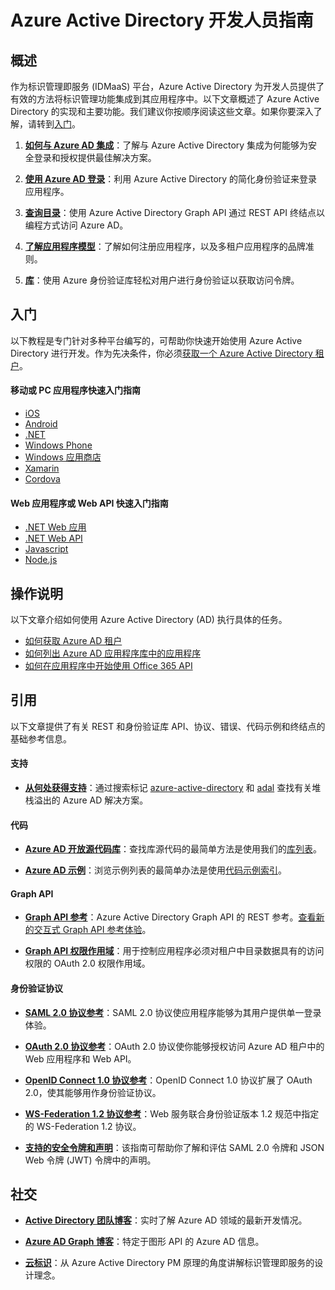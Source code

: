 <properties
   pageTitle="Azure Active Directory 开发人员指南"
   description="介绍面向开发人员的 Azure Active Directory 资源的综合性指南"
   services="active-directory"
   documentationCenter="dev-center-name"
   authors="msmbaldwin"
   manager="mbaldwin"
   editor=""/>

<tags
   ms.service="active-directory"
   ms.date="05/08/2015"
   wacn.date="06/16/2015"/>


# Azure Active Directory 开发人员指南

## 概述
作为标识管理即服务 (IDMaaS) 平台，Azure Active Directory 为开发人员提供了有效的方法将标识管理功能集成到其应用程序中。以下文章概述了 Azure Active Directory 的实现和主要功能。我们建议你按顺序阅读这些文章。如果你要深入了解，请转到[入门](#getting-started)。


1. **[如何与 Azure AD 集成](active-directory-how-to-integrate)**：了解与 Azure Active Directory 集成为何能够为安全登录和授权提供最佳解决方案。

2. **[使用 Azure AD 登录](active-directory-authentication-scenarios)**：利用 Azure Active Directory 的简化身份验证来登录应用程序。

3. **[查询目录](https://msdn.microsoft.com/zh-cn/library/azure/hh974476.aspx)**：使用 Azure Active Directory Graph API 通过 REST API 终结点以编程方式访问 Azure AD。

4. **[了解应用程序模型](https://msdn.microsoft.com/zh-cn/library/azure/dn151122.aspx)**：了解如何注册应用程序，以及多租户应用程序的品牌准则。

5. **[库](https://msdn.microsoft.com/zh-cn/library/azure/dn151135.aspx)**：使用 Azure 身份验证库轻松对用户进行身份验证以获取访问令牌。

## <a id="getting-started"></a>入门

以下教程是专门针对多种平台编写的，可帮助你快速开始使用 Azure Active Directory 进行开发。作为先决条件，你必须[获取一个 Azure Active Directory 租户](active-directory-howto-tenant)。

#### 移动或 PC 应用程序快速入门指南

- [iOS](active-directory-devquickstarts-ios)
- [Android](active-directory-devquickstarts-android)
- [.NET](active-directory-devquickstarts-dotnet)
- [Windows Phone](active-directory-devquickstarts-windowsphone)
- [Windows 应用商店](active-directory-devquickstarts-windowsstore)
- [Xamarin](active-directory-devquickstarts-xamarin)
- [Cordova](active-directory-devquickstarts-cordova)


#### Web 应用程序或 Web API 快速入门指南

- [.NET Web 应用](active-directory-devquickstarts-webapp-dotnet)
- [.NET Web API](active-directory-devquickstarts-webapi-dotnet)
- [Javascript](active-directory-devquickstarts-angular)
- [Node.js](active-directory-devquickstarts-webapi-nodejs)


## 操作说明

以下文章介绍如何使用 Azure Active Directory (AD) 执行具体的任务。

- [如何获取 Azure AD 租户](active-directory-howto-tenant)
- [如何列出 Azure AD 应用程序库中的应用程序](active-directory-app-gallery-listing)
- [如何在应用程序中开始使用 Office 365 API](https://msdn.microsoft.com/office/office365/howto/getting-started-Office-365-APIs)


## 引用

以下文章提供了有关 REST 和身份验证库 API、协议、错误、代码示例和终结点的基础参考信息。

####  支持
- **[从何处获得支持](http://stackoverflow.com/questions/tagged/azure-active-directory)**：通过搜索标记 [azure-active-directory](http://stackoverflow.com/questions/tagged/azure-active-directory) 和 [adal](http://stackoverflow.com/questions/tagged/adal) 查找有关堆栈溢出的 Azure AD 解决方案。

#### 代码

- **[Azure AD 开放源代码库](http://github.com/AzureAD)**：查找库源代码的最简单方法是使用我们的[库列表](https://msdn.microsoft.com/zh-cn/library/azure/dn151135.aspx)。

- **[Azure AD 示例](http://github.com/AzureADSamples)**：浏览示例列表的最简单办法是使用[代码示例索引](active-directory-code-samples)。


#### Graph API

- **[Graph API 参考](https://msdn.microsoft.com/zh-cn/library/azure/hh974476.aspx)**：Azure Active Directory Graph API 的 REST 参考。[查看新的交互式 Graph API 参考体验](https://msdn.microsoft.com/zh-cn/library/Azure/Ad/Graph/api/api-catalog)。

- **[Graph API 权限作用域](https://msdn.microsoft.com/zh-cn/library/Azure/Ad/Graph/api/graph-api-permission-scopes)**：用于控制应用程序必须对租户中目录数据具有的访问权限的 OAuth 2.0 权限作用域。


#### 身份验证协议

- **[SAML 2.0 协议参考](https://msdn.microsoft.com/zh-cn/library/azure/dn195591.aspx)**：SAML 2.0 协议使应用程序能够为其用户提供单一登录体验。


- **[OAuth 2.0 协议参考](https://msdn.microsoft.com/zh-cn/library/azure/dn645545.aspx)**：OAuth 2.0 协议使你能够授权访问 Azure AD 租户中的 Web 应用程序和 Web API。


- **[OpenID Connect 1.0 协议参考](https://msdn.microsoft.com/zh-cn/library/azure/dn645541.aspx)**：OpenID Connect 1.0 协议扩展了 OAuth 2.0，使其能够用作身份验证协议。


- **[WS-Federation 1.2 协议参考](https://msdn.microsoft.com/zh-cn/library/azure/dn903702.aspx)**：Web 服务联合身份验证版本 1.2 规范中指定的 WS-Federation 1.2 协议。

- **[支持的安全令牌和声明](active-directory-token-and-claims)**：该指南可帮助你了解和评估 SAML 2.0 令牌和 JSON Web 令牌 (JWT) 令牌中的声明。

## 社交

- **[Active Directory 团队博客](http://blogs.technet.com/b/ad/)**：实时了解 Azure AD 领域的最新开发情况。

- **[Azure AD Graph 博客](http://blogs.msdn.com/b/aadgraphteam)**：特定于图形 API 的 Azure AD 信息。

- **[云标识](http://www.cloudidentity.net)**：从 Azure Active Directory PM 原理的角度讲解标识管理即服务的设计理念。

<!---HONumber=60-->